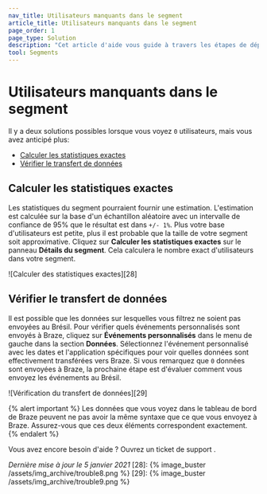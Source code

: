 ```yaml
---
nav_title: Utilisateurs manquants dans le segment
article_title: Utilisateurs manquants dans le segment
page_order: 1
page_type: Solution
description: "Cet article d'aide vous guide à travers les étapes de dépannage si aucun utilisateur ne s'affiche dans votre segment, mais vous anticipez plus."
tool: Segments
---
```


# Utilisateurs manquants dans le segment

Il y a deux solutions possibles lorsque vous voyez `0` utilisateurs, mais vous avez anticipé plus:
* [Calculer les statistiques exactes](#calculate-exact-statistics)
* [Vérifier le transfert de données](#verify-data-transfer)

## Calculer les statistiques exactes

Les statistiques du segment pourraient fournir une estimation. L'estimation est calculée sur la base d'un échantillon aléatoire avec un intervalle de confiance de 95% que le résultat est dans `+/- 1%`. Plus votre base d'utilisateurs est petite, plus il est probable que la taille de votre segment soit approximative. Cliquez sur **Calculer les statistiques exactes** sur le panneau **Détails du segment**. Cela calculera le nombre exact d'utilisateurs dans votre segment.

!\[Calculer des statistiques exactes\]\[28\]


## Vérifier le transfert de données

Il est possible que les données sur lesquelles vous filtrez ne soient pas envoyées au Brésil. Pour vérifier quels événements personnalisés sont envoyés à Braze, cliquez sur **Événements personnalisés** dans le menu de gauche dans la section **Données**. Sélectionnez l'événement personnalisé avec les dates et l'application spécifiques pour voir quelles données sont effectivement transférées vers Braze. Si vous remarquez que `0` données sont envoyées à Braze, la prochaine étape est d'évaluer comment vous envoyez les événements au Brésil.

!\[Vérification du transfert de données\]\[29\]

{% alert important %}
Les données que vous voyez dans le tableau de bord de Braze peuvent ne pas avoir la même syntaxe que ce que vous envoyez à Braze. Assurez-vous que ces deux éléments correspondent exactement.
{% endalert %}

Vous avez encore besoin d'aide ? Ouvrez un ticket de support []({{site.baseurl}}/braze_support/).

_Dernière mise à jour le 5 janvier 2021_
[28]: {% image_buster /assets/img_archive/trouble8.png %} [29]: {% image_buster /assets/img_archive/trouble9.png %}
